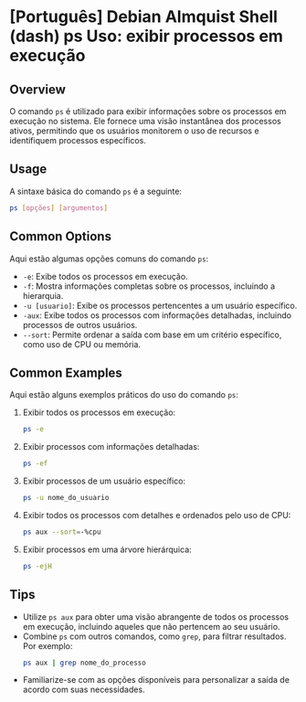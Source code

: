 # [Português] Debian Almquist Shell (dash) ps Uso: exibir processos em execução

## Overview
O comando `ps` é utilizado para exibir informações sobre os processos em execução no sistema. Ele fornece uma visão instantânea dos processos ativos, permitindo que os usuários monitorem o uso de recursos e identifiquem processos específicos.

## Usage
A sintaxe básica do comando `ps` é a seguinte:

```bash
ps [opções] [argumentos]
```

## Common Options
Aqui estão algumas opções comuns do comando `ps`:

- `-e`: Exibe todos os processos em execução.
- `-f`: Mostra informações completas sobre os processos, incluindo a hierarquia.
- `-u [usuario]`: Exibe os processos pertencentes a um usuário específico.
- `-aux`: Exibe todos os processos com informações detalhadas, incluindo processos de outros usuários.
- `--sort`: Permite ordenar a saída com base em um critério específico, como uso de CPU ou memória.

## Common Examples
Aqui estão alguns exemplos práticos do uso do comando `ps`:

1. Exibir todos os processos em execução:
   ```bash
   ps -e
   ```

2. Exibir processos com informações detalhadas:
   ```bash
   ps -ef
   ```

3. Exibir processos de um usuário específico:
   ```bash
   ps -u nome_do_usuario
   ```

4. Exibir todos os processos com detalhes e ordenados pelo uso de CPU:
   ```bash
   ps aux --sort=-%cpu
   ```

5. Exibir processos em uma árvore hierárquica:
   ```bash
   ps -ejH
   ```

## Tips
- Utilize `ps aux` para obter uma visão abrangente de todos os processos em execução, incluindo aqueles que não pertencem ao seu usuário.
- Combine `ps` com outros comandos, como `grep`, para filtrar resultados. Por exemplo:
  ```bash
  ps aux | grep nome_do_processo
  ```
- Familiarize-se com as opções disponíveis para personalizar a saída de acordo com suas necessidades.